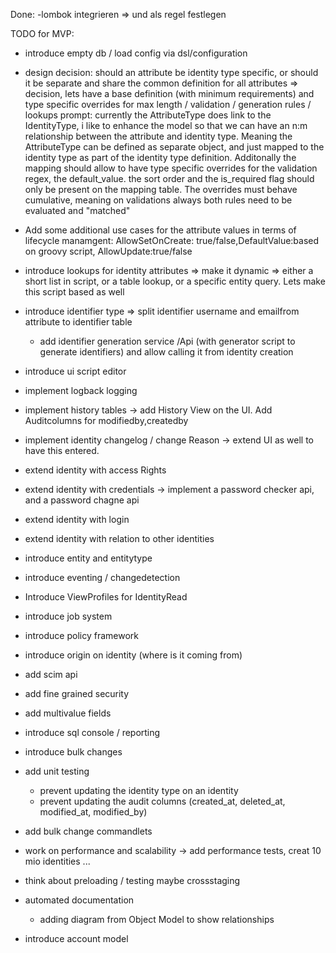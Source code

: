 Done:
-lombok integrieren => und als regel festlegen



TODO for MVP:




- introduce empty db / load config via dsl/configuration
- design decision: should an attribute be identity type specific, or should it be separate and share the common definition for all attributes => decision, lets have a base definition (with minimum requirements) and type specific overrides for max length / validation / generation rules / lookups
prompt: currently the AttributeType does link to the IdentityType, i like to enhance the model so that we can have an n:m relationship between the attribute and identity type. Meaning the AttributeType can be defined as separate object, and just mapped to the identity type as part of the identity type definition. Additonally the mapping should allow to have type specific overrides for the validation regex, the default_value. the sort order and the is_required flag should only be present on the mapping table. The overrides must behave cumulative, meaning on validations always both rules need to be evaluated and "matched"
- Add some additional use cases for the attribute values in terms of lifecycle manamgent: AllowSetOnCreate: true/false,DefaultValue:based on groovy script, AllowUpdate:true/false 






- introduce lookups for identity attributes => make it dynamic => either a short list in script, or a table lookup, or a specific entity query. Lets make this script based as well




- introduce identifier type => split identifier username and emailfrom attribute to identifier table
    - add identifier generation service /Api (with generator script to generate identifiers) and allow calling it from identity creation

- introduce ui script editor
- implement logback logging
- implement history tables -> add History View on the UI. Add Auditcolumns for modifiedby,createdby
- implement identity changelog / change Reason  -> extend UI as well to have this entered.

- extend identity with access Rights
- extend identity with credentials -> implement a password checker api, and a password chagne api
- extend identity with login
- extend identity with relation to other identities

- introduce entity and entitytype

- introduce eventing / changedetection
- Introduce ViewProfiles for IdentityRead

- introduce job system 
- introduce policy framework
- introduce origin on identity (where is it coming from)
- add scim api

- add fine grained security
- add multivalue fields

- introduce sql console / reporting
- introduce bulk changes

- add unit testing
    - prevent updating the identity type on an identity
    - prevent updating the audit columns (created_at, deleted_at, modified_at, modified_by)
- add bulk change commandlets


- work on performance and scalability
    -> add performance tests, creat 10 mio identities ...
- think about preloading / testing maybe crossstaging
- automated documentation
    - adding diagram from Object Model to show relationships

- introduce account model